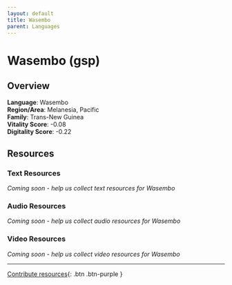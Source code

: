 ```yaml
---
layout: default
title: Wasembo
parent: Languages
---
```


# Wasembo (gsp)

## Overview

**Language**: Wasembo  
**Region/Area**: Melanesia, Pacific  
**Family**: Trans-New Guinea  
**Vitality Score**: -0.08  
**Digitality Score**: -0.22  

## Resources

### Text Resources
*Coming soon - help us collect text resources for Wasembo*

### Audio Resources
*Coming soon - help us collect audio resources for Wasembo*

### Video Resources
*Coming soon - help us collect video resources for Wasembo*

---

[Contribute resources](https://fairtrain.github.io/){: .btn .btn-purple }
